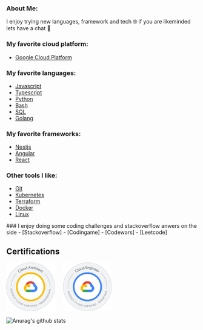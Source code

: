 ### About Me:

I enjoy trying new languages, framework and tech 🤓 if you are  likeminded lets have a chat 💬

### My favorite cloud platform: 
- [Google Cloud Platform]

[Google Cloud Platform]: https://cloud.google.com/

### My favorite languages:
- [Javascript]
- [Typescript]
- [Python]
- [Bash]
- [SQL]
- [Golang]

[Javascript]: https://www.javascript.com/
[Typescript]: https://www.typescriptlang.org/
[Python]: https://www.python.org/
[Bash]: https://www.gnu.org/software/bash/
[SQL]: https://www.mysql.com/
[Golang]: https://go.dev/


### My favorite frameworks:
- [Nestjs]
- [Angular]
- [React]

[Nestjs]: https://nestjs.com/
[Angular]: https://angular.io/
[React]: https://reactjs.org/

### Other tools I like:
- [Git]
- [Kubernetes]
- [Terraform]
- [Docker]
- [Linux]


[Git]: https://git-scm.com/
[Kubernetes]: https://kubernetes.io/
[Terraform]: https://www.terraform.io/
[Docker]: https://www.docker.com/
[Linux]: https://www.linux.org/
</div>
### I enjoy doing some coding challenges and stackoverflow anwers on the side
- [Stackoverflow]
- [Codingame]
- [Codewars]
- [Leetcode]

[Stackoverflow]: https://stackoverflow.com/users/11941549/vincent-menzel
[Codingame]: https://www.codingame.com/profile/494eefed5a0393eaae332fa0b4643e849231024
[Codewars]: https://www.codewars.com/users/VincentMenzel
[Leetcode]: https://leetcode.com/VincentMenzel/

## Certifications
[![Google Cloud Certified Professional Cloud Architect](./images/pca.png)](https://www.credential.net/b46d0a29-e1b0-4fd3-b3df-f3ea89446eb5) &emsp;
[![Google Cloud Certified Associate Cloud Engineer](./images/ace.png)](https://www.credential.net/7ae15f5d-8321-490c-b996-ce527776db87) &emsp;


![Anurag's github stats](https://github-readme-stats.vercel.app/api?username=vincentmenzel&theme=blueberry&show_icons=true)
